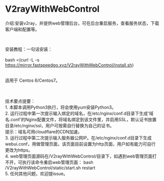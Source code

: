 # V2rayWithWebControl

介绍:安装v2ray，并提供web管理后台，可在后台重启服务，查看服务状态，下载客户端和配置等。

<br>

安装教程：一句话安装：<br><br>
bash <(curl -L -s https://mirror.fastspeedgo.xyz/V2rayWithWebControl/install.sh) 

<br>
适用于 Centos 6/Centos7。

<br><br>
技术要点提要：
<br>1. 本脚本调用Python3执行，将会使用yum安装Python3。
<br>2. 运行过程中第一次提示输入绑定的域名，在/etc/nginx/conf.d目录下生成'域名.conf'的Nginx配置文件，将域名绑定到该文件里，并启用SSL，默认证书放置目录/etc/nginx/ssl，用户可按需自行替换为自己的证书。
<br>提示：域名可用cloudflare的CDN加速。
<br>3. 运行过程中第二次提示输入服务器公网IP。在/etc/nginx/conf.d目录下生成webui.conf，用做管理页面，该页面目前设置为http页面，用户如有能力可自行更改为https。
<br>4. web管理页面源码在/V2rayWithWebControl/目录下，如遇到web管理页面打不开，可执行该命令重启web管理页面：
bash /V2rayWithWebControl/static/start.sh restart
<br>5. 任何其他问题，欢迎提issue。
